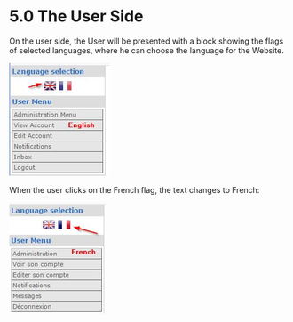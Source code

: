 # 5.0 The User Side

On the user side, the User will be presented with a block showing the flags of selected languages, where he can choose the language for the Website.

![](../assets/image005.jpg)

When the user clicks on the French flag, the text changes to French:

![](../assets/image006.jpg)